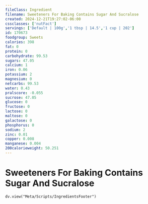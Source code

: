 ```yaml
---
fileClass: Ingredient
filename: Sweeteners For Baking Contains Sugar And Sucralose
created: 2024-12-21T19:27:02-06:00
cssclasses: ['nutFact']
servings: ['Default | 100g','1 tbsp | 14.5','1 cup | 202']
id: 170673
foodgroup: Sweets
calories: 398
fat: 0
protein: 0
carbohydrate: 99.53
sugars: 47.05
calcium: 1
iron: 0.06
potassium: 2
magnesium: 0
netcarbs: 99.53
water: 0.43
pralscore: -0.055
sucrose: 47.05
glucose: 0
fructose: 0
lactose: 0
maltose: 0
galactose: 0
phosphorus: 0
sodium: 2
zinc: 0.01
copper: 0.008
manganese: 0.004
200calorieweight: 50.251
---
```


# Sweeteners For Baking Contains Sugar And Sucralose

```dataviewjs
dv.view("Meta/Scripts/IngredientsFooter")
```